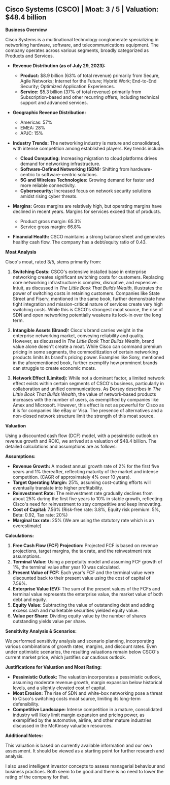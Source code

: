 ## Cisco Systems (CSCO) | Moat: 3 / 5 | Valuation: $48.4 billion

**Business Overview**

Cisco Systems is a multinational technology conglomerate specializing in networking hardware, software, and telecommunications equipment.  The company operates across various segments, broadly categorized as Products and Services.

* **Revenue Distribution (as of July 29, 2023):**
    * **Product:** $8.9 billion (63% of total revenue) primarily from Secure, Agile Networks; Internet for the Future; Hybrid Work; End-to-End Security; Optimized Application Experiences.
    * **Service:** $5.3 billion (37% of total revenue) primarily from Subscription-based and other recurring offers, including technical support and advanced services.

* **Geographic Revenue Distribution:**
    * Americas: 57%
    * EMEA: 28%
    * APJC: 15%

* **Industry Trends:** The networking industry is mature and consolidated, with intense competition among established players. Key trends include:
    * **Cloud Computing:** Increasing migration to cloud platforms drives demand for networking infrastructure.
    * **Software-Defined Networking (SDN):**  Shifting from hardware-centric to software-centric solutions.
    * **5G and Wireless Technologies:** Growing demand for faster and more reliable connectivity.
    * **Cybersecurity:**  Increased focus on network security solutions amidst rising cyber threats.

* **Margins:** Gross margins are relatively high, but operating margins have declined in recent years. Margins for services exceed that of products.
    * Product gross margin: 65.3%
    * Service gross margin: 66.8%

* **Financial Health:**  CSCO maintains a strong balance sheet and generates healthy cash flow. The company has a debt/equity ratio of 0.43.

**Moat Analysis**

Cisco's moat, rated 3/5, stems primarily from:

1. **Switching Costs:**  CSCO's extensive installed base in enterprise networking creates significant switching costs for customers.  Replacing core networking infrastructure is complex, disruptive, and expensive. Intuit, as discussed in *The Little Book That Builds Wealth*, illustrates the power of switching costs in retaining customers. Companies like State Street and Fiserv, mentioned in the same book, further demonstrate how tight integration and mission-critical nature of services create very high switching costs.  While this is CSCO's strongest moat source, the rise of SDN and open networking potentially weakens its lock-in over the long term.

2. **Intangible Assets (Brand):**  Cisco's brand carries weight in the enterprise networking market, conveying reliability and quality.  However, as discussed in *The Little Book That Builds Wealth*, brand value alone doesn't create a moat.  While Cisco can command premium pricing in some segments, the commoditization of certain networking products limits its brand's pricing power.  Examples like Sony, mentioned in the aforementioned book, further exemplify how prominent brands can struggle to create economic moats.

3. **Network Effect (Limited):** While not a dominant factor, a limited network effect exists within certain segments of CSCO's business, particularly in collaboration and unified communications. As Dorsey describes in *The Little Book That Builds Wealth*, the value of network-based products increases with the number of users, as exemplified by companies like Amex and Microsoft.  However, this effect is not as powerful for Cisco as it is for companies like eBay or Visa. The presence of alternatives and a non-closed network structure limit the strength of this moat source.


**Valuation**

Using a discounted cash flow (DCF) model, with a pessimistic outlook on revenue growth and ROIC, we arrived at a valuation of $48.4 billion.  The detailed calculations and assumptions are as follows:


**Assumptions:**

* **Revenue Growth:**  A modest annual growth rate of 2% for the first five years and 1% thereafter, reflecting maturity of the market and intense competition.  (CAGR of approximately 4% over 10 years).
* **Target Operating Margin:** 25%, assuming cost-cutting efforts will eventually translate into higher profitability.  
* **Reinvestment Rate:** The reinvestment rate gradually declines from about 25% during the first five years to 10% in stable growth, reflecting Cisco's need for reinvestment to stay competitive and keep innovating.  
* **Cost of Capital:** 7.56% (Risk-free rate: 3.8%, Equity risk premium: 5%, Beta: 0.92, Tax rate: 20%)
* **Marginal tax rate:** 25% (We are using the statutory rate which is an overestimate)



**Calculations:**

1. **Free Cash Flow (FCF) Projection:** Projected FCF is based on revenue projections, target margins, the tax rate, and the reinvestment rate assumptions.
2. **Terminal Value:**  Using a perpetuity model and assuming FCF growth of 1%, the terminal value after year 10 was calculated.
3. **Present Value of FCF:** Each year's FCF and the terminal value were discounted back to their present value using the cost of capital of 7.56%.
4. **Enterprise Value (EV):** The sum of the present values of the FCFs and terminal value represents the enterprise value, the market value of both debt and equity.  
5. **Equity Value:**  Subtracting the value of outstanding debt and adding excess cash and marketable securities yielded equity value.
6. **Value per Share:**  Dividing equity value by the number of shares outstanding yields value per share.  


**Sensitivity Analysis & Scenarios:**

We performed sensitivity analysis and scenario planning, incorporating various combinations of growth rates, margins, and discount rates. Even under optimistic scenarios, the resulting valuations remain below CSCO's current market price, which justifies our cautious outlook.

**Justifications for Valuation and Moat Rating:**

* **Pessimistic Outlook:**  The valuation incorporates a pessimistic outlook, assuming moderate revenue growth, margin expansion below historical levels, and a slightly elevated cost of capital.
* **Moat Erosion:**  The rise of SDN and white-box networking pose a threat to Cisco's switching costs moat source, limiting its long-term defensibility.  
* **Competitive Landscape:** Intense competition in a mature, consolidated industry will likely limit margin expansion and pricing power, as exemplified by the automotive, airline, and other mature industries discussed in the McKinsey valuation resources.

**Additional Notes:**

This valuation is based on currently available information and our own assessment. It should be viewed as a starting point for further research and analysis. 



I also used intelligent investor concepts to assess managerial behaviour and business practices. Both seem to be good and there is no need to lower the rating of the company for that.